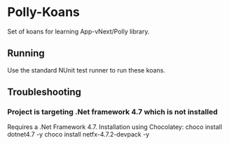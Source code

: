 # Polly-Koans
Set of koans for learning App-vNext/Polly library.

## Running
Use the standard NUnit test runner to run these koans.

## Troubleshooting

### Project is targeting .Net framework 4.7 which is not installed
Requires a .Net Framework 4.7. Installation using Chocolatey: 
choco install dotnet4.7 -y
choco install netfx-4.7.2-devpack -y